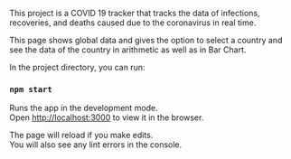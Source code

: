 This project is a COVID 19 tracker that tracks the data of infections, recoveries, and deaths caused due to the coronavirus in real time. 

This page shows global data and gives the option to select a country and see the data of the country in arithmetic as well as in Bar Chart. 

In the project directory, you can run:
### `npm start`

Runs the app in the development mode.<br />
Open [http://localhost:3000](http://localhost:3000) to view it in the browser.

The page will reload if you make edits.<br />
You will also see any lint errors in the console.
